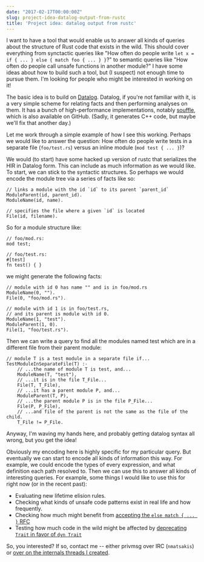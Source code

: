 ```yaml
---
date: "2017-02-17T00:00:00Z"
slug: project-idea-datalog-output-from-rustc
title: 'Project idea: datalog output from rustc'
---
```


I want to have a tool that would enable us to answer all kinds of queries about the structure of Rust code that exists in the wild. This should cover everything from synctactic queries like "How often do people write `let x = if { ... } else { match foo { ... } }`?" to semantic queries like "How often do people call unsafe functions in another module?"  I have some ideas about how to build such a tool, but (I suspect) not enough time to pursue them. I'm looking for people who might be interested in working on it!

The basic idea is to build on [Datalog](https://en.wikipedia.org/wiki/Datalog). Datalog, if you're not familiar with it, is a very simple scheme for relating facts and then performing analyses on them. It has a bunch of high-performance implementations, notably [souffle](https://github.com/oracle/souffle), which is also available on GitHub. (Sadly, it generates C++ code, but maybe we'll fix that another day.)

Let me work through a simple example of how I see this working. Perhaps we would like to answer the question: How often do people write tests in a separate file (`foo/test.rs`) versus an inline module (`mod test { ... }`)?

We would (to start) have some hacked up version of rustc that serializes the HIR in Datalog form. This can include as much information as we would like. To start, we can stick to the syntactic structures. So perhaps we would encode the module tree via a series of facts like so:

```
// links a module with the id `id` to its parent `parent_id`
ModuleParent(id, parent_id).
ModuleName(id, name).

// specifies the file where a given `id` is located
File(id, filename).
```

So for a module structure like:

```
// foo/mod.rs:
mod test;

// foo/test.rs:
#[test] 
fn test() { }
```

we might generate the following facts:

```
// module with id 0 has name "" and is in foo/mod.rs
ModuleName(0, "").
File(0, "foo/mod.rs").

// module with id 1 is in foo/test.rs,
// and its parent is module with id 0.
ModuleName(1, "test").
ModuleParent(1, 0).
File(1, "foo/test.rs").
```

Then we can write a query to find all the modules named test which are in a different file from their parent module:

```
// module T is a test module in a separate file if...
TestModuleInSeparateFile(T) :-
    // ...the name of module T is test, and...
    ModuleName(T, "test"),
    // ...it is in the file T_File... 
    File(T, T_File),
    // ...it has a parent module P, and...
    ModuleParent(T, P),
    // ...the parent module P is in the file P_File... 
    File(P, P_File),
    // ...and file of the parent is not the same as the file of the child.
    T_File != P_File.
```

Anyway, I'm waving my hands here, and probably getting datalog syntax all wrong, but you get the idea!

Obviously my encoding here is highly specific for my particular query. But eventually we can start to encode all kinds of information this way. For example, we could encode the types of every expression, and what definition each path resolved to. Then we can use this to answer all kinds of interesting queries. For example, some things I would like to use this for right now (or in the recent past):

- Evaluating new lifetime elision rules.
- Checking what kinds of unsafe code patterns exist in real life and how frequently.
- Checking how much might benefit from [accepting the `else match { ... }` RFC](https://github.com/rust-lang/rfcs/pull/1712)
- Testing how much code in the wild might be affected by [deprecating `Trait` in favor of `dyn Trait`](https://github.com/rust-lang/rfcs/pull/1603)

So, you interested? If so, contact me -- either privmsg over IRC
(`nmatsakis`) or
[over on the internals threads I created](https://internals.rust-lang.org/t/project-idea-datalog-output-from-rustc/4805).
